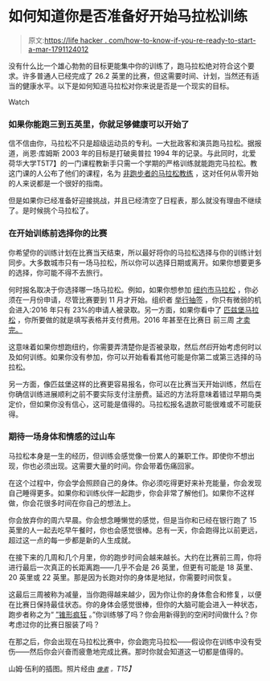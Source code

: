 # 如何知道你是否准备好开始马拉松训练

> 原文:[https://life hacker . com/how-to-know-if-you-re-ready-to-start-a-mar-1791124012](https://lifehacker.com/how-to-know-if-you-re-ready-to-start-training-for-a-mar-1791124012)

没有什么比一个雄心勃勃的目标更能集中你的训练了，跑马拉松绝对符合这个要求。许多普通人已经完成了 26.2 英里的比赛，但这需要时间、计划，当然还有适当的健康水平。以下是如何知道马拉松对你来说是否是一个现实的目标。

Watch

### 如果你能跑三到五英里，你就足够健康可以开始了

信不信由你，马拉松不只是超级运动员的专利。一大批政客和演员跑马拉松。据报道，尚恩·库姆斯 2003 年的目标是打破奥普拉 1994 年的记录。与此同时，北爱荷华大学T5T7】的一门课程教新手只需一个学期的严格训练就能跑完马拉松。教这门课的人公布了他们的课程，名为 [非跑步者的马拉松教练](https://www.amazon.com/dp/1570281823?asc_campaign=InlineText&asc_refurl=https://lifehacker.com/how-to-know-if-you-re-ready-to-start-training-for-a-mar-1791124012&asc_source=&linkCode=ogi&psc=1&smid=A3TJVJMBQL014A&tag=kinjalifehackerlink-20&th=1) ，这对任何从零开始的人来说都是一个很好的指南。

但是如果你已经准备好迎接挑战，并且已经清空了日程表，那么就没有理由不继续了。是时候挑个马拉松了。

### 在开始训练前选择你的比赛

你希望你的训练计划在比赛当天结束，所以最好将你的马拉松选择与你的训练计划同步。大多数城市只有一场马拉松，所以你可以选择日期或离开。如果你想要更多的选择，你可能不得不去旅行。

何时报名取决于你选择哪一场马拉松。例如，如果你想参加 [纽约市马拉松](http://www.tcsnycmarathon.org/) ，你必须在一月份申请，尽管比赛要到 11 月才开始。组织者 [举行抽签](http://www.tcsnycmarathon.org/plan-your-race/run-in-2017/2017-tcs-new-york-city-marathon-drawing) ，你只有微弱的机会进入:2016 年只有 23%的申请人被录取。另一方面，如果你看中了 [匹兹堡马拉松](http://www.thepittsburghmarathon.com/) ，你所要做的就是填写表格并支付费用。2016 年甚至在比赛日 前三周 [才卖完。](http://www.thepittsburghmarathon.com/News-Item-2016-DICKS-Sporting-Goods-Pittsburgh-Marathon-is-Sold-Out)

这意味着如果你想跑纽约，你需要弄清楚你是否被录取，然后*然后*开始考虑何时以及如何训练。如果你没有参加，你可以开始看看其他可能是你第二或第三选择的马拉松。

另一方面，像匹兹堡这样的比赛更容易报名，你可以在比赛当天开始训练，然后在你确信训练进展顺利之前不要实际支付注册费。延迟的方法将意味着错过早期鸟类定价，但如果你没有信心，这可能是值得的。马拉松报名退款可能很难或不可能获得。

### 期待一场身体和情感的过山车

马拉松本身是一生的经历，但训练会感觉像一份累人的兼职工作。即使你不想出现，你也必须出现。这需要大量的时间。你会带着伤痛回家。

在这个过程中，你会学会照顾自己的身体。你必须吃得更好来补充能量，你会发现自己睡得更多。如果你和训练伙伴一起跑步，你会非常了解他们。如果你不这样做，你会花很多时间在你自己的想法上。

你会放弃你的周六早晨。你会想念睡懒觉的感觉，但是当你和已经在银行跑了 15 英里的人一起去吃早午餐时，你也会感觉很棒。总有一天，你会跑得比以前更远，超过这一点的每一步都是新的人生成就。

在接下来的几周和几个月里，你的跑步时间会越来越长。大约在比赛前三周，你将进行最后一次真正的长距离跑——几乎不会是 26 英里，但更有可能是 18 英里、20 英里或 22 英里。那是因为长跑对你的身体是地狱，你需要时间恢复。

这最后三周被称为减量，当你跑得越来越少，因为你让你的身体愈合和修复，以便在比赛日保持最佳状态。你的身体会感觉很棒，但你的大脑可能会进入一种状态，跑步者称之为“ [”锥形疯狂](https://shesgoingthedistance.com/tag/taper-crazy/) 。”你训练够了吗？你会用新得到的空闲时间做什么？你考虑过你的比赛日服装了吗？

在那之后，你会出现在马拉松比赛中，你会跑完马拉松——假设你在训练中没有受伤——然后你会兴奋而疲惫地完成比赛。那时你就会知道这一切都是值得的。

山姆·伍利的插图。照片经由 [*<small>像素</small>*](http://pexels.com) *<small>。</small>T15】*